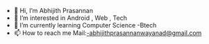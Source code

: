 - 👋 Hi, I’m Abhijith Prasannan
- 👀 I’m interested in Android , Web , Tech
- 🌱 I’m currently learning Computer Science -Btech
- 📫 How to reach me Mail:-abhijithprasannanwayanad@gmail.com

<!---
Abhijiths ✨ special ✨ repository because its `README.md` (this file) appears on your GitHub profile.
You can click the Preview link to take a look at your changes.
--->
